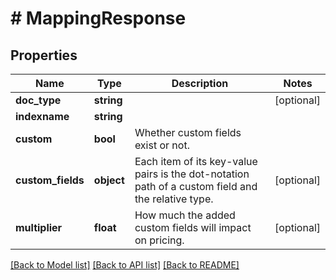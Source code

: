 # # MappingResponse

## Properties

Name | Type | Description | Notes
------------ | ------------- | ------------- | -------------
**doc_type** | **string** |  | [optional]
**indexname** | **string** |  |
**custom** | **bool** | Whether custom fields exist or not. |
**custom_fields** | **object** | Each item of its key-value pairs is the dot-notation path of a custom field and the relative type. | [optional]
**multiplier** | **float** | How much the added custom fields will impact on pricing. | [optional]

[[Back to Model list]](../../README.md#models) [[Back to API list]](../../README.md#endpoints) [[Back to README]](../../README.md)
